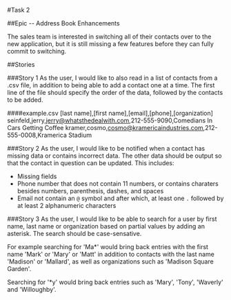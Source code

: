 #Task 2

##Epic -- Address Book Enhancements

The sales team is interested in switching all of their contacts over to the new application, but it is still missing a few features before they can fully commit to switching.

##Stories

###Story 1
As the user, I would like to also read in a list of contacts from a .csv file, in addition to being able to add a contact one at a time. The first line of the file should specify the order of the data, followed by the contacts to be added.

####example.csv
	[last name],[first name],[email],[phone],[organization]
	seinfeld,jerry,jerry@whatsthedealwith.com,212-555-9090,Comedians In Cars Getting Coffee
	kramer,cosmo,cosmo@kramericaindustries.com,212-555-0008,Kramerica Stadium

###Story 2
As the user, I would like to be notified when a contact has missing data or contains incorrect data. The other data should be output so that the contact in question can be updated. This includes:
 * Missing fields
 * Phone number that does not contain 11 numbers, or contains charaters besides numbers, parenthesis, dashes, and spaces
 * Email not contain an `@` symbol and after which, at least one `.` followed by at least 2 alphanumeric characters
 
###Story 3
As the user, I would like to be able to search for a user by first name, last name or organization based on partial values by adding an asterisk. The search should be case-sensative. 

For example searching for 'Ma*' would bring back entries with the first name 'Mark' or 'Mary' or 'Matt' in addition to contacts with the last name 'Madison' or 'Mallard', as well as organizations such as 'Madison Square Garden'.

Searching for '*y' would bring back entries such as 'Mary', 'Tony', 'Waverly' and 'Willoughby'.


